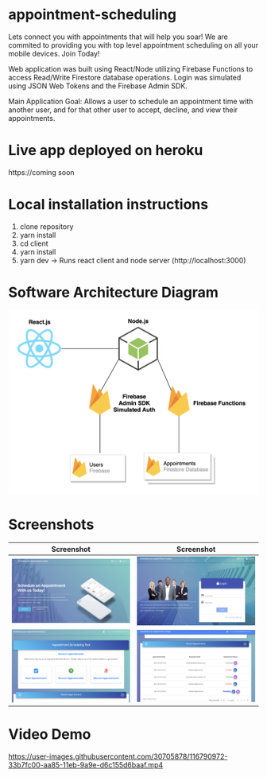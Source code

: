 # appointment-scheduling

Lets connect you with appointments that will help you soar! We are commited to providing you with top level appointment scheduling on all your mobile devices. Join Today!

Web application was built using React/Node utilizing Firebase Functions to access Read/Write Firestore database operations. Login was simulated using JSON Web Tokens and the Firebase Admin SDK.

Main Application Goal: Allows a user to schedule an appointment time with another user, and for that other user to accept, decline, and view their appointments.

# Live app deployed on heroku

https://coming soon

# Local installation instructions

1. clone repository
2. yarn install
3. cd client
4. yarn install
5. yarn dev -> Runs react client and node server (http://localhost:3000)

# Software Architecture Diagram

![alt text](https://github.com/cristian-custodio/appointment-scheduling/blob/main/client/public/architecture-diagram.png)

# Screenshots

|                                               Screenshot                                               |                                               Screenshot                                               |
| :----------------------------------------------------------------------------------------------------: | :----------------------------------------------------------------------------------------------------: |
| ![alt text](https://github.com/cristian-custodio/appointment-scheduling/blob/main/client/public/1.png) | ![alt text](https://github.com/cristian-custodio/appointment-scheduling/blob/main/client/public/2.png) |
| ![alt text](https://github.com/cristian-custodio/appointment-scheduling/blob/main/client/public/3.png) | ![alt text](https://github.com/cristian-custodio/appointment-scheduling/blob/main/client/public/5.png) |

# Video Demo

https://user-images.githubusercontent.com/30705878/116790972-33b7fc00-aa85-11eb-9a9e-d6c155d6baaf.mp4


